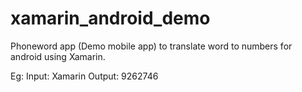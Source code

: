 # xamarin_android_demo
Phoneword app (Demo mobile app) to translate word to numbers for android using Xamarin.

Eg: 
Input: Xamarin
Output: 9262746